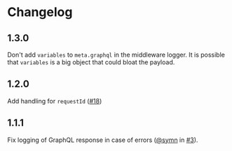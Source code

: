 # Changelog

## 1.3.0

Don't add `variables` to `meta.graphql` in the middleware logger. It is possible
that `variables` is a big object that could bloat the payload.

## 1.2.0

Add handling for `requestId` ([#18](https://github.com/molindo/molindo-node-logger/pull/18))

## 1.1.1

Fix logging of GraphQL response in case of errors ([@symn](https://github.com/symn) in [#3](https://github.com/molindo/molindo-node-logger/pull/3)).
